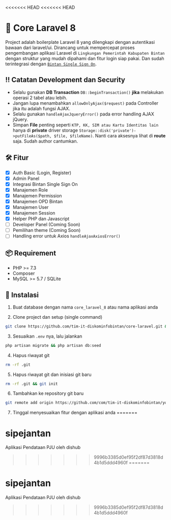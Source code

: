 <<<<<<< HEAD
<<<<<<< HEAD
# 🚀 Core Laravel 8

Project adalah boilerplate Laravel 8 yang dilengkapi dengan autentikasi bawaan dari laravel/ui. Dirancang untuk mempercepat proses pengembangan aplikasi Laravel di `Lingkungan Pemerintah Kabupaten Bintan` dengan struktur yang mudah dipahami dan fitur login siap pakai. Dan sudah terintegrasi dengan [`Bintan Single Sign On`](https://sso.bintankab.go.id).

## ‼️ Catatan Development dan Security

- Selalu gunakan **DB Transaction** `DB::beginTransaction()` **jika** melakukan operasi 2 tabel atau lebih.
- Jangan lupa menambahkan `allowOnlyAjax($request)` pada Controller jika itu adalah fungsi AJAX.
- Selalu gunakan `handleAjaxJqueryError()` pada error handling AJAX jQuery.
- Simpan **File** penting seperti `KTP, KK, SIM atau Kartu Identitas lain` hanya di **private** driver storage `Storage::disk('private')->putFileAs($path, $file, $fileName)`. Nanti cara aksesnya lihat di **route** saja. Sudah author cantumkan.

## 🛠 Fitur

- [x] Auth Basic (Login, Register)
- [x] Admin Panel
- [x] Integrasi Bintan Single Sign On
- [x] Manajemen Role
- [x] Manajemen Permission
- [x] Manajemen OPD Bintan
- [x] Manajemen User
- [x] Manajemen Session
- [x] Helper PHP dan Javascript
- [ ] Developer Panel (Coming Soon)
- [ ] Pemilihan theme (Coming Soon)
- [ ] Handling error untuk Axios `handleAjaxAxiosError()`

## 📦 Requirement

- PHP >= 7.3
- Composer
- MySQL >= 5.7 / SQLite

## 🚀 Instalasi

1. Buat database dengan nama `core_laravel_8` atau nama aplikasi anda

2. Clone project dan setup (single command)
```bash
git clone https://github.com/tim-it-diskominfobintan/core-laravel.git && cd core-laravel && composer install && cp .env.example .env && php artisan key:generate
```

3. Sesuaikan `.env` nya, lalu jalankan
```bash
php artisan migrate && php artisan db:seed
```

4. Hapus riwayat git
```bash
rm -rf .git
```

5. Hapus riwayat git dan inisiasi git baru
```bash
rm -rf .git && git init
```

6. Tambahkan ke repository git baru
```bash
git remote add origin https://github.com/com/tim-it-diskominfobintan/your-app.git
```

7. Tinggal menyesuaikan fitur dengan aplikasi anda
=======
# sipejantan
Aplikasi Pendataan PJU oleh dishub
>>>>>>> 9996b3385d0ef95f2df87d3818d4b1d5ddd4960f
=======
# sipejantan
Aplikasi Pendataan PJU oleh dishub
>>>>>>> 9996b3385d0ef95f2df87d3818d4b1d5ddd4960f
